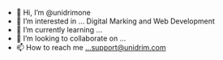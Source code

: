 - 👋 Hi, I’m @unidrimone
- 👀 I’m interested in ... Digital Marking and Web Development
- 🌱 I’m currently learning ...
- 💞️ I’m looking to collaborate on ...
- 📫 How to reach me ...support@unidrim.com

<!---
unidrimonedreamonegoal/unidrimonedreamonegoal is a ✨ special ✨ repository because its `README.md` (this file) appears on your GitHub profile.
You can click the Preview link to take a look at your changes.
--->
